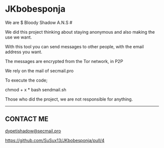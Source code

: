 # JKbobesponja

We are $ Bloody Shadow A.N.S #

We did this project thinking about staying anonymous and also making the use we want.

With this tool you can send messages to other people, with the email address you want.

The messages are encrypted from the Tor network, in P2P

We rely on the mail of secmail.pro

To execute the code;

chmod + x *
bash sendmail.sh


Those who did the project, we are not responsible for anything.

---------
CONTACT ME
---------

dypetishadow@secmail.pro

https://github.com/SuSux13/JKbobesponja/pull/4
